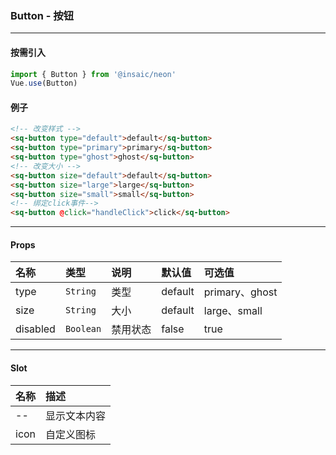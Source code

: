 ### Button - 按钮
---
#### 按需引入

```js
import { Button } from '@insaic/neon'
Vue.use(Button)
```

#### 例子
```html
<!-- 改变样式 -->
<sq-button type="default">default</sq-button>
<sq-button type="primary">primary</sq-button>
<sq-button type="ghost">ghost</sq-button>
<!-- 改变大小 -->
<sq-button size="default">default</sq-button>
<sq-button size="large">large</sq-button>
<sq-button size="small">small</sq-button>
<!-- 绑定click事件-->
<sq-button @click="handleClick">click</sq-button>
```
---
#### Props
 名称     | 类型       | 说明     | 默认值   | 可选值         
:-------- |:--------- |:-------- |:------- |:-------------- 
 type     | `String`  | 类型     | default | primary、ghost 
 size     | `String`  | 大小     | default | large、small   
 disabled | `Boolean` | 禁用状态  | false   | true          

---

#### Slot
 名称 |  描述        
:---- | :---------- 
 --   | 显示文本内容 
 icon | 自定义图标   
